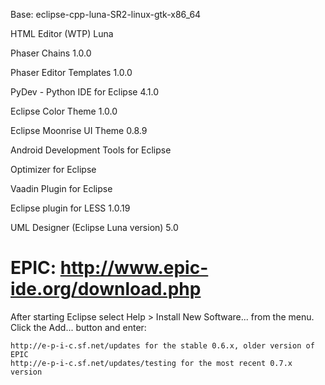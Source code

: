 Base: eclipse-cpp-luna-SR2-linux-gtk-x86_64

HTML Editor (WTP) Luna

Phaser Chains 1.0.0

Phaser Editor Templates 1.0.0

PyDev - Python IDE for Eclipse 4.1.0

Eclipse Color Theme 1.0.0

Eclipse Moonrise UI Theme 0.8.9

Android Development Tools for Eclipse

Optimizer for Eclipse

Vaadin Plugin for Eclipse

Eclipse plugin for LESS 1.0.19

UML Designer (Eclipse Luna version) 5.0


# EPIC: http://www.epic-ide.org/download.php
After starting Eclipse select Help > Install New Software... from the menu. Click the Add... button and enter:

    http://e-p-i-c.sf.net/updates for the stable 0.6.x, older version of EPIC
    http://e-p-i-c.sf.net/updates/testing for the most recent 0.7.x version


